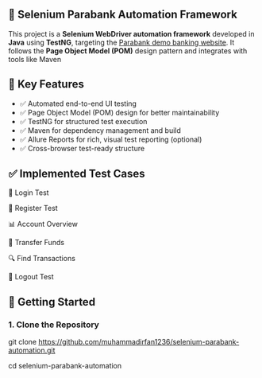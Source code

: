 ## 🧪 Selenium Parabank Automation Framework

This project is a **Selenium WebDriver automation framework** developed in **Java** using **TestNG**, targeting the [Parabank demo banking website](https://parabank.parasoft.com/). It follows the **Page Object Model (POM)** design pattern and integrates with tools like Maven 


## 📌 Key Features

- ✅ Automated end-to-end UI testing
- ✅ Page Object Model (POM) design for better maintainability
- ✅ TestNG for structured test execution
- ✅ Maven for dependency management and build
- ✅ Allure Reports for rich, visual test reporting (optional)
- ✅ Cross-browser test-ready structure



## ✅ Implemented Test Cases


🔐 Login Test 

📝 Register Test	

📊 Account Overview	

🔁 Transfer Funds

🔍 Find Transactions	

🚪 Logout Test	


## 🚀 Getting Started

### 1. Clone the Repository


git clone https://github.com/muhammadirfan1236/selenium-parabank-automation.git

cd selenium-parabank-automation


